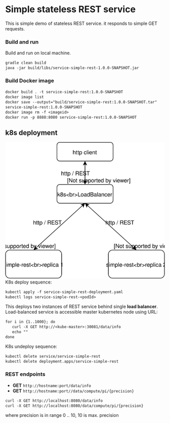 # Simple stateless REST service
This is simple demo of stateless REST service.
it responds to simple GET requests.

### Build and run
Build and run on local machine.
```
gradle clean build 
java -jar build/libs/service-simple-rest-1.0.0-SNAPSHOT.jar
```

### Build Docker image 
```
docker build . -t service-simple-rest:1.0.0-SNAPSHOT
docker image list
docker save --output="build/service-simple-rest:1.0.0-SNAPSHOT.tar" service-simple-rest:1.0.0-SNAPSHOT
docker image rm -f <imageid>
docker run -p 8888:8080 service-simple-rest:1.0.0-SNAPSHOT
```

## k8s deployment
![deployment](docs/deployment-diagram.svg)
K8s deploy sequence:
```
kubectl apply -f service-simple-rest-deployment.yaml
kubectl logs service-simple-rest-<podId> 
```
This deploys two instances of REST service behind single __load balancer__.
Load-balanced service is accessible master kubernetes node using URL:
```
for i in {1..1000}; do
   curl -X GET http://<kube-master>:30081/data/info
   echo ""
done   
``` 
K8s undeploy sequence:
```
kubectl delete service/service-simple-rest
kubectl delete deployment.apps/service-simple-rest
```

### REST endpoints
* __GET__ ``http://hostname:port/data/info``
* __GET__ ``http://hostname:port//data/compute/pi/{precision}``

```
curl -X GET http://localhost:8080/data/info
curl -X GET http://localhost:8080/data/compute/pi/{precision}
``` 
where precision is in range 0 .. 10, 10 is max. precision
